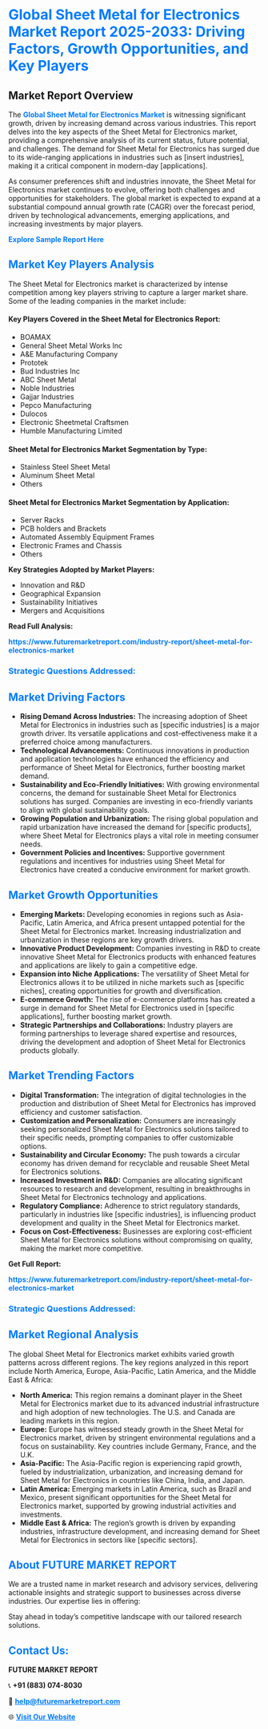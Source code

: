 <h1 style="color: #007BFF;">Global Sheet Metal for Electronics Market Report 2025-2033: Driving Factors, Growth Opportunities, and Key Players</h1>

<section id="overview">
<h2>Market Report Overview</h2>
<p>The <a href="https://www.futuremarketreport.com/industry-report/sheet-metal-for-electronics-market" style="color: #007BFF; text-decoration: none;"><strong>Global Sheet Metal for Electronics Market</strong></a> is witnessing significant growth, driven by increasing demand across various industries. This report delves into the key aspects of the Sheet Metal for Electronics market, providing a comprehensive analysis of its current status, future potential, and challenges. The demand for Sheet Metal for Electronics has surged due to its wide-ranging applications in industries such as [insert industries], making it a critical component in modern-day [applications].</p>
<p>As consumer preferences shift and industries innovate, the Sheet Metal for Electronics market continues to evolve, offering both challenges and opportunities for stakeholders. The global market is expected to expand at a substantial compound annual growth rate (CAGR) over the forecast period, driven by technological advancements, emerging applications, and increasing investments by major players.</p>
</section>

<section id="overview">
<p><a href="https://www.futuremarketreport.com/request-sample/reportId=86182" style="color: #007BFF; text-decoration: none;"><strong>Explore Sample Report Here</strong></a></p>
</section>

<section id="key-players">
<h2 style="color: #007BFF;">Market Key Players Analysis</h2>
<p>The Sheet Metal for Electronics market is characterized by intense competition among key players striving to capture a larger market share. Some of the leading companies in the market include:</p>
<h4>Key Players Covered in the Sheet Metal for Electronics Report:</h4>
<ul><li>BOAMAX</li><li>General Sheet Metal Works Inc</li><li>A&amp;E Manufacturing Company</li><li>Prototek</li><li>Bud Industries Inc</li><li>ABC Sheet Metal</li><li>Noble Industries</li><li>Gajjar Industries</li><li>Pepco Manufacturing</li><li>Dulocos</li><li>Electronic Sheetmetal Craftsmen</li><li>Humble Manufacturing Limited</li></ul>
<h4>Sheet Metal for Electronics Market Segmentation by Type:</h4>
<ul><li>Stainless Steel Sheet Metal</li><li>Aluminum Sheet Metal</li><li>Others</li></ul>

<h4>Sheet Metal for Electronics Market Segmentation by Application:</h4>
<ul><li>Server Racks</li><li>PCB holders and Brackets</li><li>Automated Assembly Equipment Frames</li><li>Electronic Frames and Chassis</li><li>Others</li></ul>
<p><strong>Key Strategies Adopted by Market Players:</strong></p>
<ul>
<li>Innovation and R&D</li>
<li>Geographical Expansion</li>
<li>Sustainability Initiatives</li>
<li>Mergers and Acquisitions</li>
</ul>
</section>

<section>
<p><strong>Read Full Analysis: </strong></p><a href="https://www.futuremarketreport.com/industry-report/sheet-metal-for-electronics-market" style="color: #007BFF; text-decoration: none;"><strong>https://www.futuremarketreport.com/industry-report/sheet-metal-for-electronics-market</strong></a>
<h3 style="color: #007BFF;">Strategic Questions Addressed:</h3>
</section>

<section id="driving-factors">
<h2 style="color: #007BFF;">Market Driving Factors</h2>
<ul>
<li><strong>Rising Demand Across Industries:</strong> The increasing adoption of Sheet Metal for Electronics in industries such as [specific industries] is a major growth driver. Its versatile applications and cost-effectiveness make it a preferred choice among manufacturers.</li>
<li><strong>Technological Advancements:</strong> Continuous innovations in production and application technologies have enhanced the efficiency and performance of Sheet Metal for Electronics, further boosting market demand.</li>
<li><strong>Sustainability and Eco-Friendly Initiatives:</strong> With growing environmental concerns, the demand for sustainable Sheet Metal for Electronics solutions has surged. Companies are investing in eco-friendly variants to align with global sustainability goals.</li>
<li><strong>Growing Population and Urbanization:</strong> The rising global population and rapid urbanization have increased the demand for [specific products], where Sheet Metal for Electronics plays a vital role in meeting consumer needs.</li>
<li><strong>Government Policies and Incentives:</strong> Supportive government regulations and incentives for industries using Sheet Metal for Electronics have created a conducive environment for market growth.</li>
</ul>
</section>

<section id="growth-opportunities">
<h2 style="color: #007BFF;">Market Growth Opportunities</h2>
<ul>
<li><strong>Emerging Markets:</strong> Developing economies in regions such as Asia-Pacific, Latin America, and Africa present untapped potential for the Sheet Metal for Electronics market. Increasing industrialization and urbanization in these regions are key growth drivers.</li>
<li><strong>Innovative Product Development:</strong> Companies investing in R&D to create innovative Sheet Metal for Electronics products with enhanced features and applications are likely to gain a competitive edge.</li>
<li><strong>Expansion into Niche Applications:</strong> The versatility of Sheet Metal for Electronics allows it to be utilized in niche markets such as [specific niches], creating opportunities for growth and diversification.</li>
<li><strong>E-commerce Growth:</strong> The rise of e-commerce platforms has created a surge in demand for Sheet Metal for Electronics used in [specific applications], further boosting market growth.</li>
<li><strong>Strategic Partnerships and Collaborations:</strong> Industry players are forming partnerships to leverage shared expertise and resources, driving the development and adoption of Sheet Metal for Electronics products globally.</li>
</ul>
</section>

<section id="trending-factors">
<h2 style="color: #007BFF;">Market Trending Factors</h2>
<ul>
<li><strong>Digital Transformation:</strong> The integration of digital technologies in the production and distribution of Sheet Metal for Electronics has improved efficiency and customer satisfaction.</li>
<li><strong>Customization and Personalization:</strong> Consumers are increasingly seeking personalized Sheet Metal for Electronics solutions tailored to their specific needs, prompting companies to offer customizable options.</li>
<li><strong>Sustainability and Circular Economy:</strong> The push towards a circular economy has driven demand for recyclable and reusable Sheet Metal for Electronics solutions.</li>
<li><strong>Increased Investment in R&D:</strong> Companies are allocating significant resources to research and development, resulting in breakthroughs in Sheet Metal for Electronics technology and applications.</li>
<li><strong>Regulatory Compliance:</strong> Adherence to strict regulatory standards, particularly in industries like [specific industries], is influencing product development and quality in the Sheet Metal for Electronics market.</li>
<li><strong>Focus on Cost-Effectiveness:</strong> Businesses are exploring cost-efficient Sheet Metal for Electronics solutions without compromising on quality, making the market more competitive.</li>
</ul>
</section>

<section>
<p><strong>Get Full Report: </strong></p><a href="https://www.futuremarketreport.com/industry-report/sheet-metal-for-electronics-market" style="color: #007BFF; text-decoration: none;"><strong>https://www.futuremarketreport.com/industry-report/sheet-metal-for-electronics-market</strong></a>
<h3 style="color: #007BFF;">Strategic Questions Addressed:</h3>
</section>


<section id="regional-analysis">
<h2 style="color: #007BFF;">Market Regional Analysis</h2>
<p>The global Sheet Metal for Electronics market exhibits varied growth patterns across different regions. The key regions analyzed in this report include North America, Europe, Asia-Pacific, Latin America, and the Middle East & Africa:</p>
<ul>
<li><strong>North America:</strong> This region remains a dominant player in the Sheet Metal for Electronics market due to its advanced industrial infrastructure and high adoption of new technologies. The U.S. and Canada are leading markets in this region.</li>
<li><strong>Europe:</strong> Europe has witnessed steady growth in the Sheet Metal for Electronics market, driven by stringent environmental regulations and a focus on sustainability. Key countries include Germany, France, and the U.K.</li>
<li><strong>Asia-Pacific:</strong> The Asia-Pacific region is experiencing rapid growth, fueled by industrialization, urbanization, and increasing demand for Sheet Metal for Electronics in countries like China, India, and Japan.</li>
<li><strong>Latin America:</strong> Emerging markets in Latin America, such as Brazil and Mexico, present significant opportunities for the Sheet Metal for Electronics market, supported by growing industrial activities and investments.</li>
<li><strong>Middle East & Africa:</strong> The region’s growth is driven by expanding industries, infrastructure development, and increasing demand for Sheet Metal for Electronics in sectors like [specific sectors].</li>
</ul>
</section>

<footer>
<h2 style="color: #007BFF;">About FUTURE MARKET REPORT</h2>
<p>We are a trusted name in market research and advisory services, delivering actionable insights and strategic support to businesses across diverse industries. Our expertise lies in offering:</p>

<p>Stay ahead in today’s competitive landscape with our tailored research solutions.</p>

<h2 style="color: #007BFF;">Contact Us:</h2>
<p><strong>FUTURE MARKET REPORT</strong></p>
<p>📞 <strong>+91 (883) 074-8030</strong></p>
<p>📧 <strong><a href="mailto:help@futuremarketreport.com" style="color: #007BFF;">help@futuremarketreport.com</a></strong></p>
<p>🌐 <strong><a href="https://www.futuremarketreport.com/" style="color: #007BFF;">Visit Our Website</a></strong></p>
</footer>